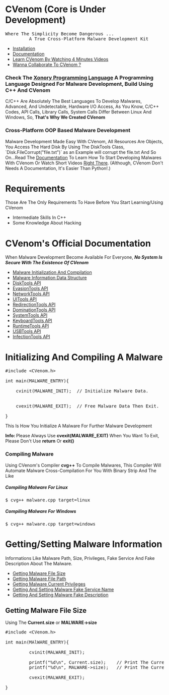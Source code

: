 # CVenom      (Core is Under Development)
<pre>
Where The Simplicity Become Dangerous ...
         A True Cross-Platform Malware Development Kit
</pre>
<ul>
         <li><a href="/Setup/README.md">Installation</a></li>
         <li><a href="#documentation">Documentation</a></li>
         <li><a href="https://www.youtube.com/c/TheDoctorMLT">Learn CVenom By Watching 4 Minutes Videos</a></li>
         <li><a href="https://t.me/MahmoudOsman0">Wanna Collaborate To CVenom ?</a></li>
</ul>
<h3>Check The <a href="https://github.com/Mahmoud7Osman/Xonory">Xonory Programming Language</a> A Programming Language Designed For Malware Development, Build Using C++ And CVenom</h3>
<p>C/C++ Are Absolutely The Best Languages To Develop Malwares, Advanced, And Undetectable, Hardware I/O Access, As You Know, C/C++ Codes, API Calls, Library Calls, System Calls Differ Between Linux And Windows, So, <strong>That's Why We Created CVenom</strong></p>

<h3>Cross-Platform OOP Based Malware Development</h3>
Malware Development Made Easy With CVenom, All Resources Are Objects, You Access The Hard Disk By Using The DiskTools Class, `Disk.FileCorrupt("file.txt")` as an Example will corrupt the file.txt And So On...Read The <a href="#documentation">Documentation</a> To Learn How To Start Developing Malwares With CVenom Or Watch Short Videos <a href="https://www.youtube.com/c/TheDoctorMLT">Right There</a>. (Although, CVenom Don't Needs A Documentation, It's Easier Than Python!.)

<h1>Requirements</h1>
<p>Those Are The Only Requirements To Have Before You Start Learning/Using CVenom</p>
<ul>
         <li>Intermediate Skills In C++</li>
         <li>Some Knowledge About Hacking</li>
</ul>
<h1 id="documentation">CVenom's Official Documentation</h1>
<p>When Malware Development Become Available For Everyone, <em><b>No System Is Secure With The Existence Of CVenom</b></em></p>
<ul>
         <li><a href="#smip">Malware Initialization And Compilation</a></li>
         <li><a href="#current">Malware Information Data Structure</a></li>
         <li><a href="#disktoolsapi">DiskTools API</a></li>
         <li><a href="#evasiontoolsapi">EvasionTools API</a></li> 
         <li><a href="#networktoolsapi">NetworkTools API</a></li>
         <li><a href="#uitoolsapi">UITools API</a></li>
         <li><a href="#redirectiontoolsapi">RedirectionTools API</a></li>
         <li><a href="#dominationtoolsapi">DominationTools API</a></li>
         <li><a href="#systemtoolsapi">SystemTools API</a></li>
         <li><a href="#keyboardtoolsapi">KeyboardTools API</a></li>
         <li><a href="#runtimetoolsapi">RuntimeTools API</a></li>
         <li><a href="#usbtoolsapi">USBTools API</a></li>
         <li><a href="#infectiontoolsapi">InfectionTools API</a></li>
</ul>
<h1 id="smip">Initializing And Compiling A Malware</h1>

<pre>#include &ltCVenom.h&gt

int main(MALWARE_ENTRY){

    cvinit(MALWARE_INIT);  // Initialize Malware Data.
         
         
    cvexit(MALWARE_EXIT);  // Free Malware Data Then Exit.

}</pre>
<p>This Is How You Initialize A Malware For Further Malware Development</p>
<p><strong>Info: </strong>Please Always Use <strong>cvexit(MALWARE_EXIT)</strong> When You Want To Exit, Please Don't Use <strong>return</strong> Or <strong>exit()</strong></p>
<h3>Compiling Malware</h3>
<p>Using CVenom's Compiler <strong>cvg++</strong> To Compile Malwares, This Compiler Will Automate Malware Cross-Compilation For You With Binary Strip And The Like </p>
<h5>Compiling Malware For Linux</h5>
<pre>$ cvg++ malware.cpp target=linux</pre>
<h5>Compiling Malware For Windows</h5>
<pre>$ cvg++ malware.cpp target=windows</pre>
<h1 id="current">Getting/Setting Malware Information</h1>
<p>Informations Like Malware Path, Size, Privileges, Fake Service And Fake Description About The Malware.</p>
<ul>
         <li><a href="#ctsize">Getting Malware File Size</a></li>
         <li><a href="#ctpath">Getting Malware File Path</a></li>
         <li><a href="#ctpriv">Getting Malware Current Privileges</a></li>
         <li><a href="#ctserv">Getting And Setting Malware Fake Service Name</a></li>
         <li><a href="#ctdesc">Getting And Setting Malware Fake Description</a></li>
</ul>
<h2 id="ctsize">Getting Malware File Size</h2>
<p>Using The <strong>Current.size</strong> or <strong>MALWARE->size</strong></p>

<pre>#include &ltCVenom.h&gt

int main(MAlWARE_ENTRY){

         cvinit(MALWARE_INIT);
         
         printf("%d\n", Current.size);    // Print The Current Malware File Size.
         printf("%d\n", MALWARE->size);   // Print The Current Malware File Size Also.
         
         cvexit(MALWARE_EXIT);
         
}</pre>
 
